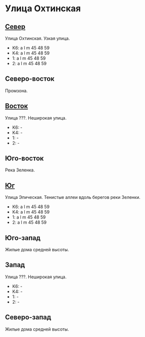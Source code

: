 # Улица Охтинская

## [Север](./10475090.md)

Улица Охтинская.
Узкая улица.

* K6:   a   l   m
        45  48  59
* K4:   a   l   m
        45  48  59
* 1:    a   l   m
        45  48  59
* 2:    a   l   m
        45  48  59

## Северо-восток

Промзона.

## [Восток](./10500094.md)

Улица ???.
Неширокая улица.

* K6:   -
* K4:   -
* 1:    -
* 2:    -

## Юго-восток

Река Зеленка.

## [Юг](./10490100.md)

Улица Эпическая.
Тенистые аллеи вдоль берегов реки Зеленки.

* K6:   a   l   m
        45  48  59
* K4:   a   l   m
        45  48  59
* 1:    a   l   m
        45  48  59
* 2:    a   l   m
        45  48  59

## Юго-запад

Жилые дома средней высоты.

## Запад

Улица ???.
Неширокая улица.

* K6:   -
* K4:   -
* 1:    -
* 2:    -

## Северо-запад

Жилые дома средней высоты.
